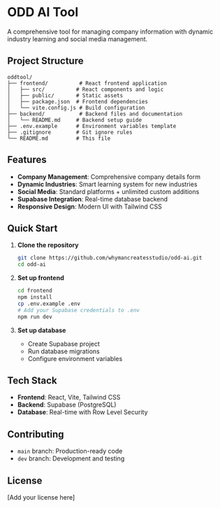# ODD AI Tool

A comprehensive tool for managing company information with dynamic industry learning and social media management.

## Project Structure

```
oddtool/
├── frontend/          # React frontend application
│   ├── src/          # React components and logic
│   ├── public/       # Static assets
│   ├── package.json  # Frontend dependencies
│   └── vite.config.js # Build configuration
├── backend/           # Backend files and documentation
│   └── README.md     # Backend setup guide
├── .env.example      # Environment variables template
├── .gitignore        # Git ignore rules
└── README.md         # This file
```

## Features

- **Company Management**: Comprehensive company details form
- **Dynamic Industries**: Smart learning system for new industries
- **Social Media**: Standard platforms + unlimited custom additions
- **Supabase Integration**: Real-time database backend
- **Responsive Design**: Modern UI with Tailwind CSS

## Quick Start

1. **Clone the repository**
   ```bash
   git clone https://github.com/whymancreatesstudio/odd-ai.git
   cd odd-ai
   ```

2. **Set up frontend**
   ```bash
   cd frontend
   npm install
   cp .env.example .env
   # Add your Supabase credentials to .env
   npm run dev
   ```

3. **Set up database**
   - Create Supabase project
   - Run database migrations
   - Configure environment variables

## Tech Stack

- **Frontend**: React, Vite, Tailwind CSS
- **Backend**: Supabase (PostgreSQL)
- **Database**: Real-time with Row Level Security

## Contributing

- `main` branch: Production-ready code
- `dev` branch: Development and testing

## License

[Add your license here]

